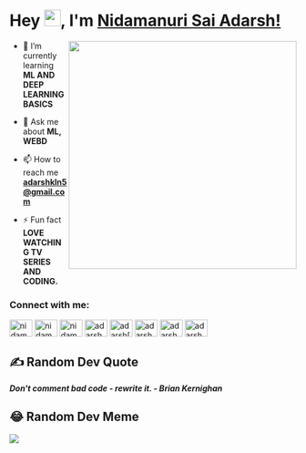 # Hey <img src="https://github.com/TheDudeThatCode/TheDudeThatCode/blob/master/Assets/Hi.gif" width="29">, I'm [Nidamanuri Sai Adarsh!](https://github.com/Adarsh-N123) 
<a href = "https://github.com/Adarsh-N123">
<img align="right" width="400" height="400" src = "https://github.com/Adarsh-N123/my-personal-resource-repo/blob/main/Nidamanuri_Adarsh.jpg">
</a>





- 🌱 I’m currently learning **ML AND DEEP LEARNING BASICS**

- 💬 Ask me about **ML, WEBD**

- 📫 How to reach me **adarshkln5@gmail.com**

- ⚡ Fun fact **LOVE WATCHING TV SERIES AND CODING.**

<h3 align="left">Connect with me:</h3>
<p align="left">
<a href="https://linkedin.com/in/nidamanuri adarsh" target="blank"><img align="center" src="https://raw.githubusercontent.com/rahuldkjain/github-profile-readme-generator/master/src/images/icons/Social/linked-in-alt.svg" alt="nidamanuri adarsh" height="30" width="40" /></a>
<a href="https://kaggle.com/nidamanuriadarsh" target="blank"><img align="center" src="https://raw.githubusercontent.com/rahuldkjain/github-profile-readme-generator/master/src/images/icons/Social/kaggle.svg" alt="nidamanuriadarsh" height="30" width="40" /></a>
<a href="https://fb.com/nidamanuri sai adarsh" target="blank"><img align="center" src="https://raw.githubusercontent.com/rahuldkjain/github-profile-readme-generator/master/src/images/icons/Social/facebook.svg" alt="nidamanuri sai adarsh" height="30" width="40" /></a>
<a href="https://instagram.com/adarsh_nidamanuri" target="blank"><img align="center" src="https://raw.githubusercontent.com/rahuldkjain/github-profile-readme-generator/master/src/images/icons/Social/instagram.svg" alt="adarsh_nidamanuri" height="30" width="40" /></a>
<a href="https://www.youtube.com/c/adarsh[iit goa]" target="blank"><img align="center" src="https://raw.githubusercontent.com/rahuldkjain/github-profile-readme-generator/master/src/images/icons/Social/youtube.svg" alt="adarsh[iit goa]" height="30" width="40" /></a>
<a href="https://www.codechef.com/users/adarsh_n123456" target="blank"><img align="center" src="https://cdn.jsdelivr.net/npm/simple-icons@3.1.0/icons/codechef.svg" alt="adarsh_n123456" height="30" width="40" /></a>
<a href="https://www.hackerrank.com/adarshkln5" target="blank"><img align="center" src="https://raw.githubusercontent.com/rahuldkjain/github-profile-readme-generator/master/src/images/icons/Social/hackerrank.svg" alt="adarshkln5" height="30" width="40" /></a>
<a href="https://codeforces.com/profile/adarsh_n" target="blank"><img align="center" src="https://raw.githubusercontent.com/rahuldkjain/github-profile-readme-generator/master/src/images/icons/Social/codeforces.svg" alt="adarsh_n" height="30" width="40" /></a>
</p>

## ✍️ Random Dev Quote
**_Don't comment bad code - rewrite it. - Brian Kernighan_**

## 😂 Random Dev Meme
<img src = "https://github.com/Adarsh-N123/my-personal-resource-repo/blob/main/5xrzvvp8w0ad3djm5rhq.jpg">
